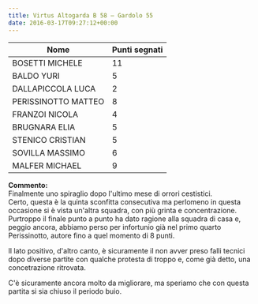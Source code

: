 ```yaml
---
title: Virtus Altogarda B 58 – Gardolo 55
date: 2016-03-17T09:27:12+00:00
---
```

| **Nome** | **Punti segnati** |
| -------- | ----------------- |
| BOSETTI MICHELE | 11 |
| BALDO YURI | 5 |
| DALLAPICCOLA LUCA | 2 |
| PERISSINOTTO MATTEO | 8 |
| FRANZOI NICOLA | 4 |
| BRUGNARA ELIA | 5 |
| STENICO CRISTIAN | 5 |
| SOVILLA MASSIMO | 6 |
| MALFER MICHAEL | 9 |

**Commento:**  
Finalmente uno spiraglio dopo l'ultimo mese di orrori cestistici.  
Certo, questa è la quinta sconfitta consecutiva ma perlomeno in questa occasione si è vista un'altra squadra, con più grinta e concentrazione.  
Purtroppo il finale punto a punto ha dato ragione alla squadra di casa e, peggio ancora, abbiamo perso per infortunio già nel primo quarto Perissinotto, autore fino a quel momento di 8 punti.

Il lato positivo, d'altro canto, è sicuramente il non avver preso falli tecnici dopo diverse partite con qualche protesta di troppo e, come già detto, una concetrazione ritrovata.

C'è sicuramente ancora molto da migliorare, ma speriamo che con questa partita si sia chiuso il periodo buio.